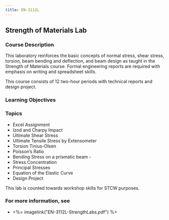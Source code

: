 ```yaml
---
title: EN-3112L
---
```


## Strength of Materials Lab 

### Course Description

This laboratory reinforces the basic concepts of normal stress, shear stress, torsion, beam bending and deflection, and beam design as taught in the Strength of Materials course. Formal engineering reports are required with emphasis on writing and spreadsheet skills.

This course consists of 12 two-hour periods with technical reports and design project.


### Learning Objectives



### Topics


* Excel Assignment
* Izod and Charpy Impact
* Ultimate Shear Stress 
* Ultimate Tensile Stress by Extensometer
* Torsion Tinius-Olsen
* Poisson’s Ratio 
* Bending Stress on a prismatic beam -
* Stress Concentration
* Principal Stresses
* Equation of the Elastic Curve
* Design Project


This lab is counted towards workshop skills for STCW purposes.

### For more information, see 

* <%= imagelink("EN-3112L-StrengthLabs.pdf") %> 



